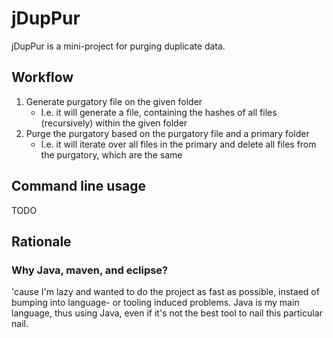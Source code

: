 jDupPur
=======

jDupPur is a mini-project for purging duplicate data.

Workflow
--------

1. Generate purgatory file on the given folder
    - I.e. it will generate a file, containing the hashes of all files (recursively) within the given folder
1. Purge the purgatory based on the purgatory file and a primary folder
    - I.e. it will iterate over all files in the primary and delete all files from the purgatory, which are the same

Command line usage
------------------

TODO

Rationale
---------

### Why Java, maven, and eclipse?

'cause I'm lazy and wanted to do the project as fast as possible, instaed of bumping into language- or tooling induced problems. Java is my main language, thus using Java, even if it's not the best tool to nail this particular nail.
